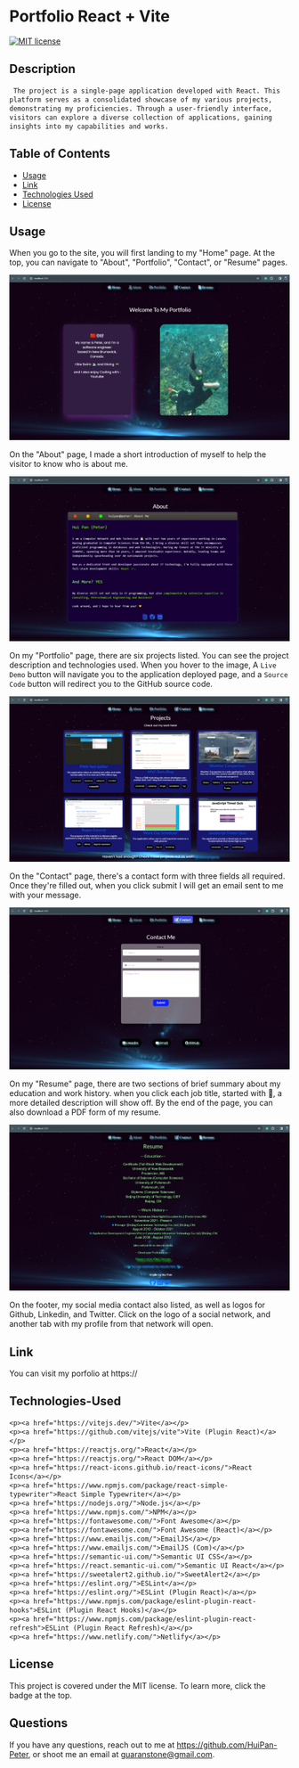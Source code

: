 # Portfolio React + Vite

  [![MIT license](https://img.shields.io/badge/License-MIT-blue.svg)](https://choosealicense.com/licenses/mit//)
        
  ## Description
     The project is a single-page application developed with React. This platform serves as a consolidated showcase of my various projects, demonstrating my proficiencies. Through a user-friendly interface, visitors can explore a diverse collection of applications, gaining insights into my capabilities and works.
  
  ## Table of Contents
  - [Usage](#usage)
  - [Link](#link)
  - [Technologies Used](#Technologies-Used)
  - [License](#license)
  
  ## Usage
  When you go to the site, you will first landing to my "Home" page. At the top, you can navigate to "About", "Portfolio", "Contact", or "Resume" pages. 

  ![alt text](./src/assets/Home.png)

  On the "About" page, I made a short introduction of myself to help the visitor to know who is about me. 

  ![alt text](./src/assets/About.png)

  On my "Portfolio" page, there are six projects listed. You can see the project description and technologies used. When you hover to the image, A ```Live Demo``` button will navigate you to the application deployed page, and a ```Source Code``` button will redirect you to the GitHub source code. 

  ![alt text](./src/assets/Projects.png)

  On the "Contact" page, there's a contact form with three fields all required. Once they're filled out, when you click submit I will get an email sent to me with your message. 

  ![alt text](./src/assets/Contact.png)

  On my "Resume" page, there are two sections of brief summary about my education and work history. when you click each job title, started with 🔷, a more detailed description will show off. By the end of the page, you can also download a PDF form of my resume.

  ![alt text](./src/assets/Resume.png)

  On the footer, my social media contact also listed, as well as logos for Github, Linkedin, and Twitter. Click on the logo of a social network, and another tab with my profile from that network will open. 

  ## Link
  You can visit my porfolio at https://

  ## Technologies-Used
    <p><a href="https://vitejs.dev/">Vite</a></p>
    <p><a href="https://github.com/vitejs/vite">Vite (Plugin React)</a></p>    
    <p><a href="https://reactjs.org/">React</a></p>
    <p><a href="https://reactjs.org/">React DOM</a></p>
    <p><a href="https://react-icons.github.io/react-icons/">React Icons</a></p>
    <p><a href="https://www.npmjs.com/package/react-simple-typewriter">React Simple Typewriter</a></p>
    <p><a href="https://nodejs.org/">Node.js</a></p>
    <p><a href="https://www.npmjs.com/">NPM</a></p>
    <p><a href="https://fontawesome.com/">Font Awesome</a></p>
    <p><a href="https://fontawesome.com/">Font Awesome (React)</a></p>
    <p><a href="https://www.emailjs.com/">EmailJS</a></p>
    <p><a href="https://www.emailjs.com/">EmailJS (Com)</a></p>
    <p><a href="https://semantic-ui.com/">Semantic UI CSS</a></p>
    <p><a href="https://react.semantic-ui.com/">Semantic UI React</a></p>
    <p><a href="https://sweetalert2.github.io/">SweetAlert2</a></p>
    <p><a href="https://eslint.org/">ESLint</a></p>
    <p><a href="https://eslint.org/">ESLint (Plugin React)</a></p>
    <p><a href="https://www.npmjs.com/package/eslint-plugin-react-hooks">ESLint (Plugin React Hooks)</a></p>
    <p><a href="https://www.npmjs.com/package/eslint-plugin-react-refresh">ESLint (Plugin React Refresh)</a></p>
    <p><a href="https://www.netlify.com/">Netlify</a></p>
  
  ## License
  This project is covered under the MIT license. To learn more, click the badge at the top.

  ## Questions
  If you have any questions, reach out to me at https://github.com/HuiPan-Peter, or shoot me an email at guaranstone@gmail.com.
